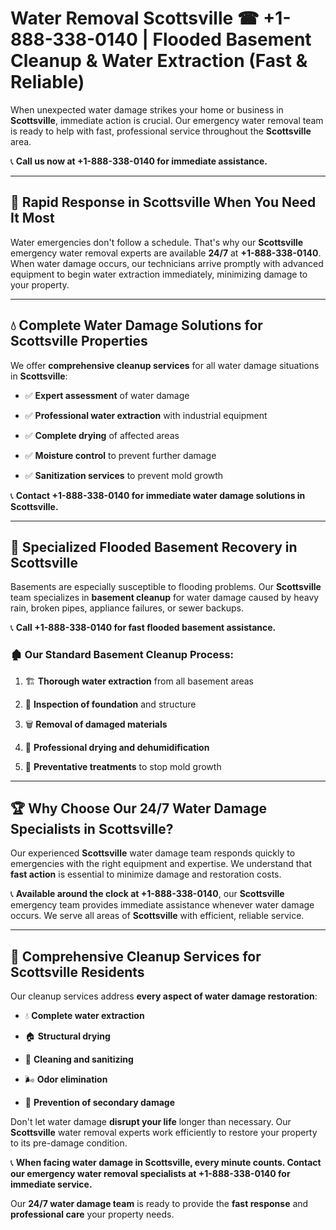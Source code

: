 # Water Removal Scottsville ☎ +1-888-338-0140 | Flooded Basement Cleanup & Water Extraction (Fast & Reliable)

When unexpected water damage strikes your home or business in **Scottsville**, immediate action is crucial. Our emergency water removal team is ready to help with fast, professional service throughout the **Scottsville** area. 

📞 **Call us now at +1-888-338-0140 for immediate assistance.**
---
## 🚀 Rapid Response in Scottsville When You Need It Most
Water emergencies don't follow a schedule. That's why our **Scottsville** emergency water removal experts are available **24/7** at **+1-888-338-0140**. When water damage occurs, our technicians arrive promptly with advanced equipment to begin water extraction immediately, minimizing damage to your property.
---
## 💧 Complete Water Damage Solutions for Scottsville Properties
We offer **comprehensive cleanup services** for all water damage situations in **Scottsville**:
- ✅ **Expert assessment** of water damage  
- ✅ **Professional water extraction** with industrial equipment  
- ✅ **Complete drying** of affected areas  
- ✅ **Moisture control** to prevent further damage  
- ✅ **Sanitization services** to prevent mold growth  
📞 **Contact +1-888-338-0140 for immediate water damage solutions in Scottsville.**
---
## 🌊 Specialized Flooded Basement Recovery in Scottsville
Basements are especially susceptible to flooding problems. Our **Scottsville** team specializes in **basement cleanup** for water damage caused by heavy rain, broken pipes, appliance failures, or sewer backups. 
📞 **Call +1-888-338-0140 for fast flooded basement assistance.**
### 🏚️ Our Standard Basement Cleanup Process:
1. 🏗️ **Thorough water extraction** from all basement areas  
2. 🔎 **Inspection of foundation** and structure  
3. 🗑️ **Removal of damaged materials**  
4. 💨 **Professional drying and dehumidification**  
5. 🚫 **Preventative treatments** to stop mold growth  
---
## 🏆 Why Choose Our 24/7 Water Damage Specialists in Scottsville?
Our experienced **Scottsville** water damage team responds quickly to emergencies with the right equipment and expertise. We understand that **fast action** is essential to minimize damage and restoration costs.
📞 **Available around the clock at +1-888-338-0140**, our **Scottsville** emergency team provides immediate assistance whenever water damage occurs. We serve all areas of **Scottsville** with efficient, reliable service.
---
## 🧹 Comprehensive Cleanup Services for Scottsville Residents
Our cleanup services address **every aspect of water damage restoration**:
- 💧 **Complete water extraction**  
- 🏠 **Structural drying**  
- 🧼 **Cleaning and sanitizing**  
- 🌬️ **Odor elimination**  
- 🚫 **Prevention of secondary damage**  
Don't let water damage **disrupt your life** longer than necessary. Our **Scottsville** water removal experts work efficiently to restore your property to its pre-damage condition.
📞 **When facing water damage in Scottsville, every minute counts. Contact our emergency water removal specialists at +1-888-338-0140 for immediate service.**
Our **24/7 water damage team** is ready to provide the **fast response** and **professional care** your property needs.

